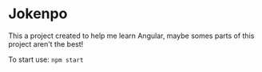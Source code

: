 # Jokenpo

This a project created to help me learn Angular, maybe somes parts of this project aren't the best!

To start use: `npm start`